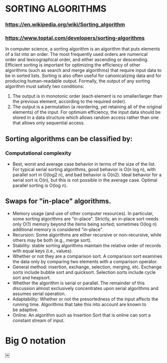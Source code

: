 # SORTING ALGORITHMS


### https://en.wikipedia.org/wiki/Sorting_algorithm
### https://www.toptal.com/developers/sorting-algorithms


In computer science, a sorting algorithm is an algorithm that puts elements of a list into an order. The most frequently used orders are numerical order and lexicographical order, and either ascending or descending. Efficient sorting is important for optimizing the efficiency of other algorithms (such as search and merge algorithms) that require input data to be in sorted lists. Sorting is also often useful for canonicalizing data and for producing human-readable output.
Formally, the output of any sorting algorithm must satisfy two conditions:
1. The output is in monotonic order (each element is no smaller/larger than the previous element, according to the required order).
2. The output is a permutation (a reordering, yet retaining all of the original elements) of the input.
For optimum efficiency, the input data should be stored in a data structure which allows random access rather than one that allows only sequential access.

## Sorting algorithms can be classified by:
### Computational complexity
- Best, worst and average case behavior in terms of the size of the list. For typical serial sorting algorithms, good behavior is O(n log n), with parallel sort in O(log2 n), and bad behavior is O(n2). Ideal behavior for a serial sort is O(n), but this is not possible in the average case. Optimal parallel sorting is O(log n).
## Swaps for "in-place" algorithms.
- Memory usage (and use of other computer resources). In particular, some sorting algorithms are "in-place". Strictly, an in-place sort needs only O(1) memory beyond the items being sorted; sometimes O(log n) additional memory is considered "in-place".
- Recursion: Some algorithms are either recursive or non-recursive, while others may be both (e.g., merge sort).
- Stability: stable sorting algorithms maintain the relative order of records with equal keys (i.e., values).
- Whether or not they are a comparison sort. A comparison sort examines the data only by comparing two elements with a comparison operator.
- General method: insertion, exchange, selection, merging, etc. Exchange sorts include bubble sort and quicksort. Selection sorts include cycle sort and heapsort.
- Whether the algorithm is serial or parallel. The remainder of this discussion almost exclusively concentrates upon serial algorithms and assumes serial operation.
- Adaptability: Whether or not the presortedness of the input affects the running time. Algorithms that take this into account are known to be adaptive.
- Online: An algorithm such as Insertion Sort that is online can sort a constant stream of input.


# Big O notation
￼


